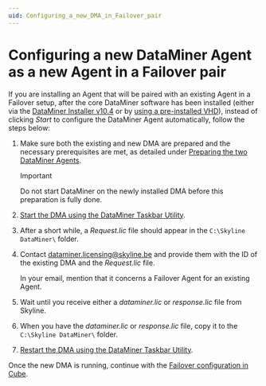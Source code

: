 ```yaml
---
uid: Configuring_a_new_DMA_in_Failover_pair
---
```


# Configuring a new DataMiner Agent as a new Agent in a Failover pair

If you are installing an Agent that will be paired with an existing Agent in a Failover setup, after the core DataMiner software has been installed (either via the [DataMiner Installer v10.4](xref:Installing_DM_using_the_DM_installer) or by [using a pre-installed VHD](xref:Using_a_pre_installed_DataMiner_Virtual_Hard_Disk)), instead of clicking *Start* to configure the DataMiner Agent automatically, follow the steps below:

1. Make sure both the existing and new DMA are prepared and the necessary prerequisites are met, as detailed under [Preparing the two DataMiner Agents](xref:Preparing_the_two_DataMiner_Agents).

   > [!IMPORTANT]
   > Do not start DataMiner on the newly installed DMA before this preparation is fully done.

1. [Start the DMA using the DataMiner Taskbar Utility](xref:Starting_or_stopping_a_DMA_using_DataMiner_Taskbar_Utility).

1. After a short while, a *Request.lic* file should appear in the `C:\Skyline DataMiner\` folder.

1. Contact [dataminer.licensing@skyline.be](mailto:dataminer.licensing@skyline.be) and provide them with the ID of the existing DMA and the *Request.lic* file.

   In your email, mention that it concerns a Failover Agent for an existing Agent.

1. Wait until you receive either a *dataminer.lic* or *response.lic* file from Skyline.

1. When you have the *dataminer.lic* or *response.lic* file, copy it to the `C:\Skyline DataMiner\` folder.

1. [Restart the DMA using the DataMiner Taskbar Utility](xref:Starting_or_stopping_a_DMA_using_DataMiner_Taskbar_Utility).

Once the new DMA is running, continue with the [Failover configuration in Cube](xref:Failover_configuration_in_Cube).
